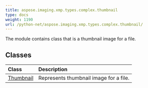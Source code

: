```yaml
---
title: aspose.imaging.xmp.types.complex.thumbnail
type: docs
weight: 1190
url: /python-net/aspose.imaging.xmp.types.complex.thumbnail/
---
```



The module contains class that is a thumbnail image for a file.

## **Classes**
| **Class** | **Description** |
| :- | :- |
| [Thumbnail](/imaging/python-net/aspose.imaging.xmp.types.complex.thumbnail/thumbnail/) | Represents thumbnail image for a file. |
